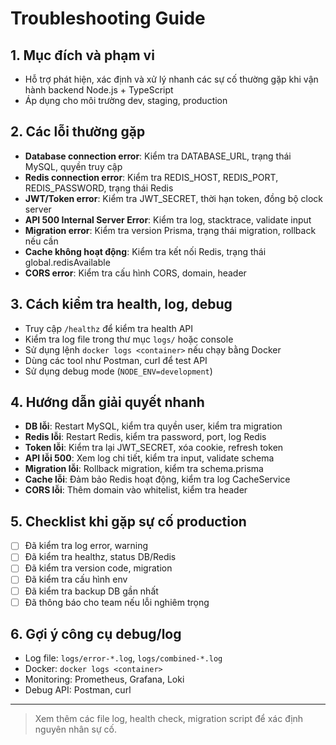 # Troubleshooting Guide

## 1. Mục đích và phạm vi
- Hỗ trợ phát hiện, xác định và xử lý nhanh các sự cố thường gặp khi vận hành backend Node.js + TypeScript
- Áp dụng cho môi trường dev, staging, production

## 2. Các lỗi thường gặp
- **Database connection error**: Kiểm tra DATABASE_URL, trạng thái MySQL, quyền truy cập
- **Redis connection error**: Kiểm tra REDIS_HOST, REDIS_PORT, REDIS_PASSWORD, trạng thái Redis
- **JWT/Token error**: Kiểm tra JWT_SECRET, thời hạn token, đồng bộ clock server
- **API 500 Internal Server Error**: Kiểm tra log, stacktrace, validate input
- **Migration error**: Kiểm tra version Prisma, trạng thái migration, rollback nếu cần
- **Cache không hoạt động**: Kiểm tra kết nối Redis, trạng thái global.redisAvailable
- **CORS error**: Kiểm tra cấu hình CORS, domain, header

## 3. Cách kiểm tra health, log, debug
- Truy cập `/healthz` để kiểm tra health API
- Kiểm tra log file trong thư mục `logs/` hoặc console
- Sử dụng lệnh `docker logs <container>` nếu chạy bằng Docker
- Dùng các tool như Postman, curl để test API
- Sử dụng debug mode (`NODE_ENV=development`)

## 4. Hướng dẫn giải quyết nhanh
- **DB lỗi**: Restart MySQL, kiểm tra quyền user, kiểm tra migration
- **Redis lỗi**: Restart Redis, kiểm tra password, port, log Redis
- **Token lỗi**: Kiểm tra lại JWT_SECRET, xóa cookie, refresh token
- **API lỗi 500**: Xem log chi tiết, kiểm tra input, validate schema
- **Migration lỗi**: Rollback migration, kiểm tra schema.prisma
- **Cache lỗi**: Đảm bảo Redis hoạt động, kiểm tra log CacheService
- **CORS lỗi**: Thêm domain vào whitelist, kiểm tra header

## 5. Checklist khi gặp sự cố production
- [ ] Đã kiểm tra log error, warning
- [ ] Đã kiểm tra healthz, status DB/Redis
- [ ] Đã kiểm tra version code, migration
- [ ] Đã kiểm tra cấu hình env
- [ ] Đã kiểm tra backup DB gần nhất
- [ ] Đã thông báo cho team nếu lỗi nghiêm trọng

## 6. Gợi ý công cụ debug/log
- Log file: `logs/error-*.log`, `logs/combined-*.log`
- Docker: `docker logs <container>`
- Monitoring: Prometheus, Grafana, Loki
- Debug API: Postman, curl

---
> Xem thêm các file log, health check, migration script để xác định nguyên nhân sự cố. 

